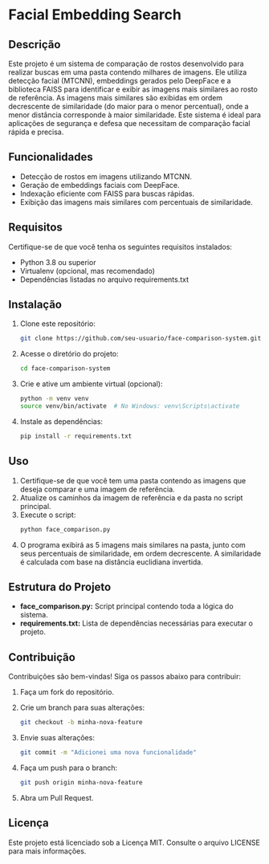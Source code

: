 # Facial Embedding Search
## Descrição

Este projeto é um sistema de comparação de rostos desenvolvido para realizar buscas em uma pasta contendo milhares de imagens. Ele utiliza detecção facial (MTCNN), embeddings gerados pelo DeepFace e a biblioteca FAISS para identificar e exibir as imagens mais similares ao rosto de referência.
As imagens mais similares são exibidas em ordem decrescente de similaridade (do maior para o menor percentual), onde a menor distância corresponde à maior similaridade.
Este sistema é ideal para aplicações de segurança e defesa que necessitam de comparação facial rápida e precisa.

## Funcionalidades

- Detecção de rostos em imagens utilizando MTCNN.
- Geração de embeddings faciais com DeepFace.
- Indexação eficiente com FAISS para buscas rápidas.
- Exibição das imagens mais similares com percentuais de similaridade.

## Requisitos

Certifique-se de que você tenha os seguintes requisitos instalados:

- Python 3.8 ou superior
- Virtualenv (opcional, mas recomendado)
- Dependências listadas no arquivo requirements.txt

## Instalação

 1. Clone este repositório:
    ```bash
    git clone https://github.com/seu-usuario/face-comparison-system.git

2. Acesse o diretório do projeto:
    ```bash
    cd face-comparison-system

 3. Crie e ative um ambiente virtual (opcional):
    ```bash
    python -m venv venv
    source venv/bin/activate  # No Windows: venv\Scripts\activate

4. Instale as dependências:
    ```bash
    pip install -r requirements.txt

## Uso

1. Certifique-se de que você tem uma pasta contendo as imagens que deseja comparar e uma imagem de referência.
2. Atualize os caminhos da imagem de referência e da pasta no script principal.
3. Execute o script:
    ```bash
    python face_comparison.py
5. O programa exibirá as 5 imagens mais similares na pasta, junto com seus percentuais de similaridade, em ordem decrescente. A similaridade é calculada com base na distância euclidiana invertida.

## Estrutura do Projeto

- **face_comparison.py:** Script principal contendo toda a lógica do sistema.
- **requirements.txt:** Lista de dependências necessárias para executar o projeto.

## Contribuição

Contribuições são bem-vindas! Siga os passos abaixo para contribuir:

1. Faça um fork do repositório.

2. Crie um branch para suas alterações:
    ```bash
    git checkout -b minha-nova-feature

3. Envie suas alterações:
    ```bash
    git commit -m "Adicionei uma nova funcionalidade"

4. Faça um push para o branch:
    ```bash
    git push origin minha-nova-feature

5. Abra um Pull Request.

## Licença
Este projeto está licenciado sob a Licença MIT. Consulte o arquivo LICENSE para mais informações.
